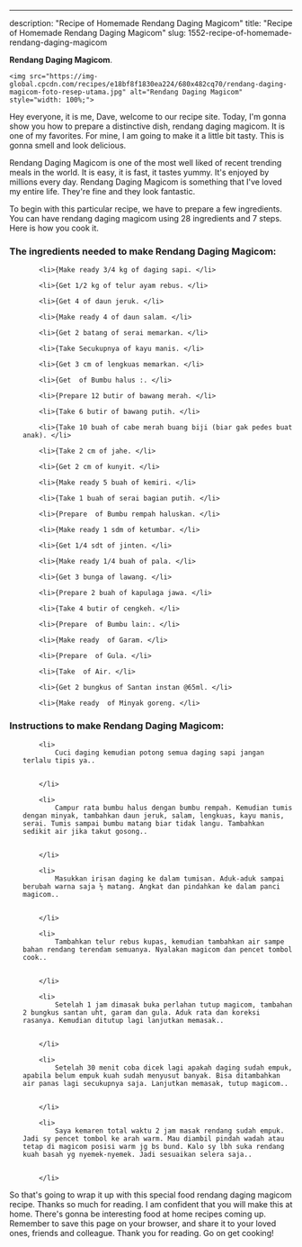 ---
description: "Recipe of Homemade Rendang Daging Magicom"
title: "Recipe of Homemade Rendang Daging Magicom"
slug: 1552-recipe-of-homemade-rendang-daging-magicom

<p>
	<strong>Rendang Daging Magicom</strong>. 
	
</p>
<p>
	
	<img src="https://img-global.cpcdn.com/recipes/e18bf8f1830ea224/680x482cq70/rendang-daging-magicom-foto-resep-utama.jpg" alt="Rendang Daging Magicom" style="width: 100%;">
	
	
</p>
<p>
	Hey everyone, it is me, Dave, welcome to our recipe site. Today, I'm gonna show you how to prepare a distinctive dish, rendang daging magicom. It is one of my favorites. For mine, I am going to make it a little bit tasty. This is gonna smell and look delicious.
</p>
	
<p>
	Rendang Daging Magicom is one of the most well liked of recent trending meals in the world. It is easy, it is fast, it tastes yummy. It's enjoyed by millions every day. Rendang Daging Magicom is something that I've loved my entire life. They're fine and they look fantastic.
</p>
<p>
	
</p>

<p>
To begin with this particular recipe, we have to prepare a few ingredients. You can have rendang daging magicom using 28 ingredients and 7 steps. Here is how you cook it.
</p>

<h3>The ingredients needed to make Rendang Daging Magicom:</h3>

<ol>
	
		<li>{Make ready 3/4 kg of daging sapi. </li>
	
		<li>{Get 1/2 kg of telur ayam rebus. </li>
	
		<li>{Get 4 of daun jeruk. </li>
	
		<li>{Make ready 4 of daun salam. </li>
	
		<li>{Get 2 batang of serai memarkan. </li>
	
		<li>{Take Secukupnya of kayu manis. </li>
	
		<li>{Get 3 cm of lengkuas memarkan. </li>
	
		<li>{Get  of Bumbu halus :. </li>
	
		<li>{Prepare 12 butir of bawang merah. </li>
	
		<li>{Take 6 butir of bawang putih. </li>
	
		<li>{Take 10 buah of cabe merah buang biji (biar gak pedes buat anak). </li>
	
		<li>{Take 2 cm of jahe. </li>
	
		<li>{Get 2 cm of kunyit. </li>
	
		<li>{Make ready 5 buah of kemiri. </li>
	
		<li>{Take 1 buah of serai bagian putih. </li>
	
		<li>{Prepare  of Bumbu rempah haluskan. </li>
	
		<li>{Make ready 1 sdm of ketumbar. </li>
	
		<li>{Get 1/4 sdt of jinten. </li>
	
		<li>{Make ready 1/4 buah of pala. </li>
	
		<li>{Get 3 bunga of lawang. </li>
	
		<li>{Prepare 2 buah of kapulaga jawa. </li>
	
		<li>{Take 4 butir of cengkeh. </li>
	
		<li>{Prepare  of Bumbu lain:. </li>
	
		<li>{Make ready  of Garam. </li>
	
		<li>{Prepare  of Gula. </li>
	
		<li>{Take  of Air. </li>
	
		<li>{Get 2 bungkus of Santan instan @65ml. </li>
	
		<li>{Make ready  of Minyak goreng. </li>
	
</ol>
<p>
	
</p>

<h3>Instructions to make Rendang Daging Magicom:</h3>

<ol>
	
		<li>
			Cuci daging kemudian potong semua daging sapi jangan terlalu tipis ya..
			
			
		</li>
	
		<li>
			Campur rata bumbu halus dengan bumbu rempah. Kemudian tumis dengan minyak, tambahkan daun jeruk, salam, lengkuas, kayu manis, serai. Tumis sampai bumbu matang biar tidak langu. Tambahkan sedikit air jika takut gosong..
			
			
		</li>
	
		<li>
			Masukkan irisan daging ke dalam tumisan. Aduk-aduk sampai berubah warna saja ½ matang. Angkat dan pindahkan ke dalam panci magicom..
			
			
		</li>
	
		<li>
			Tambahkan telur rebus kupas, kemudian tambahkan air sampe bahan rendang terendam semuanya. Nyalakan magicom dan pencet tombol cook..
			
			
		</li>
	
		<li>
			Setelah 1 jam dimasak buka perlahan tutup magicom, tambahan 2 bungkus santan uht, garam dan gula. Aduk rata dan koreksi rasanya. Kemudian ditutup lagi lanjutkan memasak..
			
			
		</li>
	
		<li>
			Setelah 30 menit coba dicek lagi apakah daging sudah empuk, apabila belum empuk kuah sudah menyusut banyak. Bisa ditambahkan air panas lagi secukupnya saja. Lanjutkan memasak, tutup magicom..
			
			
		</li>
	
		<li>
			Saya kemaren total waktu 2 jam masak rendang sudah empuk. Jadi sy pencet tombol ke arah warm. Mau diambil pindah wadah atau tetap di magicom posisi warm jg bs bund. Kalo sy lbh suka rendang kuah basah yg nyemek-nyemek. Jadi sesuaikan selera saja..
			
			
		</li>
	
</ol>

<p>
	
</p>

<p>
	So that's going to wrap it up with this special food rendang daging magicom recipe. Thanks so much for reading. I am confident that you will make this at home. There's gonna be interesting food at home recipes coming up. Remember to save this page on your browser, and share it to your loved ones, friends and colleague. Thank you for reading. Go on get cooking!
</p>
